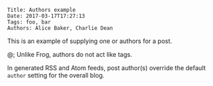     Title: Authors example
    Date: 2017-03-17T17:27:13
    Tags: foo, bar
    Authors: Alice Baker, Charlie Dean

This is an example of supplying one or authors for a post.

@; Unlike Frog, authors do not act like tags.

In generated RSS and Atom feeds, post author(s) override the default
`author` setting for the overall blog.
